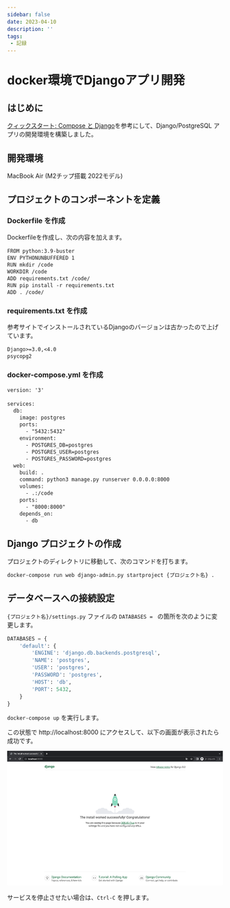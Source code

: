 ```yaml
---
sidebar: false
date: 2023-04-10
description: ''
tags:
 - 記録
---
```


# docker環境でDjangoアプリ開発

## はじめに
[クィックスタート: Compose と Django](https://docs.docker.jp/compose/django.html#compose-django)を参考にして、Django/PostgreSQL アプリの開発環境を構築しました。

## 開発環境
MacBook Air (M2チップ搭載 2022モデル)

## プロジェクトのコンポーネントを定義
### Dockerfile を作成
Dockerfileを作成し、次の内容を加えます。
```
FROM python:3.9-buster
ENV PYTHONUNBUFFERED 1
RUN mkdir /code
WORKDIR /code
ADD requirements.txt /code/
RUN pip install -r requirements.txt
ADD . /code/
```

### requirements.txt を作成
参考サイトでインストールされているDjangoのバージョンは古かったので上げています。
```
Django>=3.0,<4.0
psycopg2
```

### docker-compose.yml を作成
```
version: '3'

services:
  db:
    image: postgres
    ports: 
      - "5432:5432"
    environment:
      - POSTGRES_DB=postgres
      - POSTGRES_USER=postgres
      - POSTGRES_PASSWORD=postgres
  web:
    build: .
    command: python3 manage.py runserver 0.0.0.0:8000
    volumes:
      - .:/code
    ports:
      - "8000:8000"
    depends_on:
      - db
```

## Django プロジェクトの作成
プロジェクトのディレクトリに移動して、次のコマンドを打ちます。
```bash
docker-compose run web django-admin.py startproject {プロジェクト名} .
```

## データベースへの接続設定
`{プロジェクト名}/settings.py` ファイルの `DATABASES = ` の箇所を次のように変更します。
```py
DATABASES = {
    'default': {
        'ENGINE': 'django.db.backends.postgresql',
        'NAME': 'postgres',
        'USER': 'postgres',
        'PASSWORD': 'postgres',
        'HOST': 'db',
        'PORT': 5432,
    }
}
```

`docker-compose up` を実行します。

この状態で http://localhost:8000 にアクセスして、以下の画面が表示されたら成功です。

![1](../.vuepress/public/imgs/articles/django/1.png)

サービスを停止させたい場合は、`Ctrl-C` を押します。

